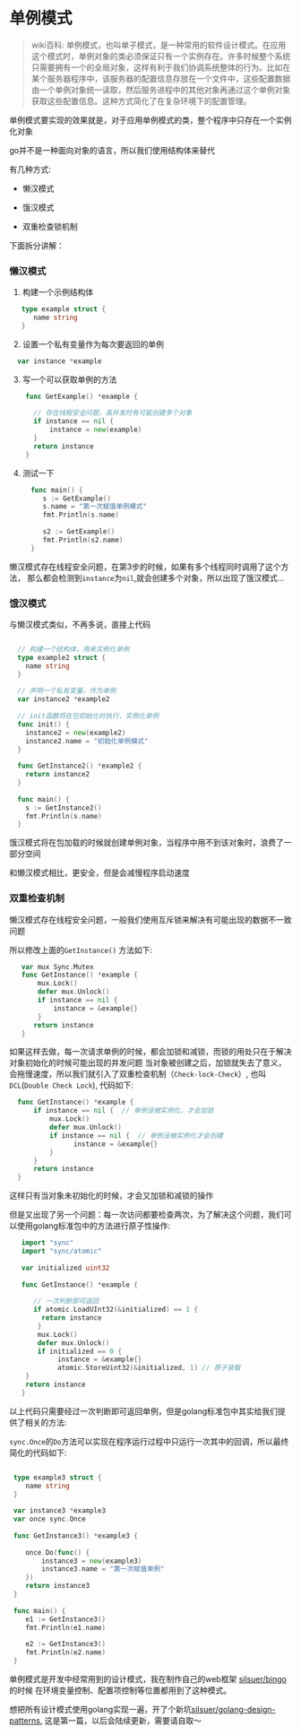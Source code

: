 # 单例模式

> wiki百科: 单例模式，也叫单子模式，是一种常用的软件设计模式。在应用这个模式时，单例对象的类必须保证只有一个实例存在。许多时候整个系统只需要拥有一个的全局对象，这样有利于我们协调系统整体的行为。比如在某个服务器程序中，该服务器的配置信息存放在一个文件中，这些配置数据由一个单例对象统一读取，然后服务进程中的其他对象再通过这个单例对象获取这些配置信息。这种方式简化了在复杂环境下的配置管理。


单例模式要实现的效果就是，对于应用单例模式的类，整个程序中只存在一个实例化对象

go并不是一种面向对象的语言，所以我们使用结构体来替代

有几种方式:

  - 懒汉模式
  
  - 饿汉模式
  
  - 双重检查锁机制

下面拆分讲解：

### 懒汉模式

1. 构建一个示例结构体

  ```go
     type example struct {
     	name string
     }
  ```
2. 设置一个私有变量作为每次要返回的单例

  ```go
    var instance *example
  ```
  
3. 写一个可以获取单例的方法

  ```go
      func GetExample() *example {
      
      	// 存在线程安全问题，高并发时有可能创建多个对象
      	if instance == nil {
      		instance = new(example)
      	}
      	return instance
      }
  ```
  
4. 测试一下

   ```go
     func main() {
     	s := GetExample()
     	s.name = "第一次赋值单例模式"
     	fmt.Println(s.name)
     
     	s2 := GetExample()
     	fmt.Println(s2.name)
     }
   ```
   
懒汉模式存在线程安全问题，在第3步的时候，如果有多个线程同时调用了这个方法，
那么都会检测到`instance`为`nil`,就会创建多个对象，所以出现了饿汉模式...


### 饿汉模式

与懒汉模式类似，不再多说，直接上代码

```go

  // 构建一个结构体，用来实例化单例
  type example2 struct {
  	name string
  }
  
  // 声明一个私有变量，作为单例
  var instance2 *example2
  
  // init函数将在包初始化时执行，实例化单例
  func init() {
  	instance2 = new(example2)
  	instance2.name = "初始化单例模式"
  }
  
  func GetInstance2() *example2 {
  	return instance2
  }
  
  func main() {
  	s := GetInstance2()
  	fmt.Println(s.name)
  }

``` 

饿汉模式将在包加载的时候就创建单例对象，当程序中用不到该对象时，浪费了一部分空间

和懒汉模式相比，更安全，但是会减慢程序启动速度


### 双重检查机制

懒汉模式存在线程安全问题，一般我们使用互斥锁来解决有可能出现的数据不一致问题 

所以修改上面的`GetInstance()` 方法如下:

```go
   var mux Sync.Mutex
   func GetInstance() *example {
       mux.Lock()                    
       defer mux.Unlock()
       if instance == nil {
           instance = &example{}
       }
      return instance
   }
```

如果这样去做，每一次请求单例的时候，都会加锁和减锁，而锁的用处只在于解决对象初始化的时候可能出现的并发问题
当对象被创建之后，加锁就失去了意义，会拖慢速度，所以我们就引入了双重检查机制（`Check-lock-Check`）,
也叫`DCL`(`Double Check Lock`), 代码如下:

```go
  func GetInstance() *example {
      if instance == nil {  // 单例没被实例化，才会加锁 
          mux.Lock()
          defer mux.Unlock()
          if instance == nil {  // 单例没被实例化才会创建
  	            instance = &example{}
          }
      }
      return instance
  }
```

这样只有当对象未初始化的时候，才会又加锁和减锁的操作

但是又出现了另一个问题：每一次访问都要检查两次，为了解决这个问题，我们可以使用golang标准包中的方法进行原子性操作:

```go
   import "sync"  
   import "sync/atomic"
   
   var initialized uint32
   
   func GetInstance() *example {
   	
   	  // 一次判断即可返回
      if atomic.LoadUInt32(&initialized) == 1 {
   		return instance
   	   }
       mux.Lock()
       defer mux.Unlock()
       if initialized == 0 {
            instance = &example{}
            atomic.StoreUint32(&initialized, 1) // 原子装载
   	}
   	return instance
   }
```
以上代码只需要经过一次判断即可返回单例，但是golang标准包中其实给我们提供了相关的方法:

`sync.Once`的`Do`方法可以实现在程序运行过程中只运行一次其中的回调，所以最终简化的代码如下:

```go

 type example3 struct {
 	name string
 }
 
 var instance3 *example3
 var once sync.Once
 
 func GetInstance3() *example3 {
 
 	once.Do(func() {
 		instance3 = new(example3)
 		instance3.name = "第一次赋值单例"
 	})
 	return instance3
 }
 
 func main() {
 	e1 := GetInstance3()
 	fmt.Println(e1.name)
 
 	e2 := GetInstance3()
 	fmt.Println(e2.name)
 }
```

单例模式是开发中经常用到的设计模式，我在制作自己的web框架 [silsuer/bingo](https://github.com/silsuer/bingo) 的时候
在环境变量控制、配置项控制等位置都用到了这种模式。

想把所有设计模式使用golang实现一遍，开了个新坑[silsuer/golang-design-patterns](https://github.com/silsuer/golang-design-patterns),
这是第一篇，以后会陆续更新，需要请自取～